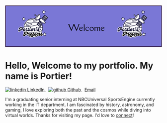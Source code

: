 ![Header](./github-header-image.png)
# Hello, Welcome to my portfolio. My name is Portier!
<p>
  <a href="https://www.linkedin.com/in/portier-denman/" rel="nofollow noreferrer">
    <img src="https://i.stack.imgur.com/gVE0j.png" alt="linkedin"> LinkedIn
  </a> &nbsp; 
  <a href="https://github.com/Dori-Denman" rel="nofollow noreferrer">
    <img src="https://i.stack.imgur.com/tskMh.png" alt="github"> Github
  </a> &nbsp;
  <a href = "mailto:dori.denman@gmail.com">Email</a>  
</p>
I'm a graduating senior interning at NBCUniversal SportsEngine currently working in the IT department. I am fascinated by history, astronomy, and gaming, I love exploring both the past and the cosmos while diving into virtual worlds. Thanks for visiting my page. I'd love to <a href="https://www.linkedin.com/in/portier-denman/">connect</a>!
